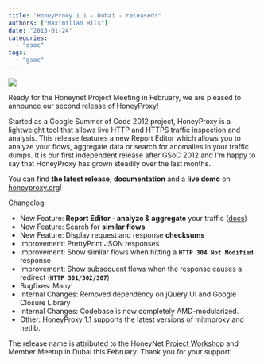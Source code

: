 ```yaml
---
title: "HoneyProxy 1.1 - Dubai - released!"
authors: ["Maximilian Hils"]
date: "2013-01-24"
categories: 
  - "gsoc"
tags: 
  - "gsoc"
---
```


![](images/drupal_image_1019.png)

Ready for the Honeynet Project Meeting in February, we are pleased to announce our second release of HoneyProxy!

Started as a Google Summer of Code 2012 project, HoneyProxy is a lightweight tool that allows live HTTP and HTTPS traffic inspection and analysis. This release features a new Report Editor which allows you to analyze your flows, aggregate data or search for anomalies in your traffic dumps. It is our first independent release after GSoC 2012 and I'm happy to say that HoneyProxy has grown steadily over the last months.

You can find **the latest release**, **documentation** and a **live demo** on [honeyproxy.org](http://honeyproxy.org)!

Changelog:

- New Feature: **Report Editor - analyze & aggregate** your traffic ([docs](https://github.com/mhils/HoneyProxy/wiki/Report-Editor-Manual))
- New Feature: Search for **similar flows**
- New Feature: Display request and response **checksums**
- Improvement: PrettyPrint JSON responses
- Improvement: Show similar flows when hitting a **`HTTP 304 Not Modified`** response
- Improvement: Show subsequent flows when the response causes a redirect (**`HTTP 301/302/307`**)
- Bugfixes: Many!
- Internal Changes: Removed dependency on jQuery UI and Google Closure Library
- Internal Changes: Codebase is now completely AMD-modularized.
- Other: HoneyProxy 1.1 supports the latest versions of mitmproxy and netlib.

The release name is attributed to the HoneyNet [Project Workshop](http://dubai2013.honeynet.org) and Member Meetup in Dubai this February. Thank you for your support!
